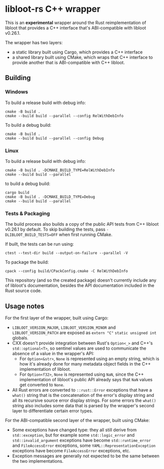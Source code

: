 # libloot-rs C++ wrapper

This is an **experimental** wrapper around the Rust reimplementation of libloot that provides a C++ interface that's ABI-compatible with libloot v0.26.1.

The wrapper has two layers:

- a static library built using Cargo, which provides a C++ interface
- a shared library built using CMake, which wraps that C++ interface to provide another that is ABI-compatible with C++ libloot.

## Building

### Windows

To build a release build with debug info:

```
cmake -B build .
cmake --build build --parallel --config RelWithDebInfo
```

To build a debug build:

```
cmake -B build .
cmake --build build --parallel --config Debug
```

### Linux

To build a release build with debug info:

```
cmake -B build . -DCMAKE_BUILD_TYPE=RelWithDebInfo
cmake --build build --parallel
```

to build a debug build:

```
cargo build
cmake -B build . -DCMAKE_BUILD_TYPE=Debug
cmake --build build --parallel
```

### Tests & Packaging

The build process also builds a copy of the public API tests from C++ libloot v0.26.1 by default. To skip building the tests, pass `-DLIBLOOT_BUILD_TESTS=OFF` when first running CMake.

If built, the tests can be run using:

```
ctest --test-dir build --output-on-failure --parallel -V
```

To package the build:

```
cpack --config build/CPackConfig.cmake -C RelWithDebInfo
```

This repository (and so the created package) doesn't currently include any of libloot's documentation, besides the API documentation included in the Rust source code.

## Usage notes

For the first layer of the wrapper, built using Cargo:

- `LIBLOOT_VERSION_MAJOR`, `LIBLOOT_VERSION_MINOR` and `LIBLOOT_VERSION_PATCH` are exposed as `extern "C"` `static unsigned int` globals.
- CXX doesn't provide integration between Rust's `Option<_>` and C++'s `std::optional<T>`, so sentinel values are used to communicate the absence of a value in the wrapper's API:
    - For `Option<&str>`, `None` is represented using an empty string, which is how it's already done for many metadata object fields in the C++ implementation of libloot.
    - For `Option<f32>`, `None` is represented using `NaN`, since the C++ implementation of libloot's public API already says that `NaN` values get converted to `None`.
- All Rust errors are converted to `::rust::Error` exceptions that have a `what()` string that is the concatenation of the error's display string and all its recursive source error display strings. For some errors the `what()` string also includes some data that is parsed by the wrapper's second layer to differentiate certain error types.

For the ABI-compatible second layer of the wrapper, built using CMake:

- Some exceptions have changed type: they all still derive from `std::exception`, but for example some `std::logic_error` and `std::invalid_argument` exceptions have become `std::runtime_error` and `FileAccessError` exceptions, some `YAML::RepresentationException` exceptions have become `FileAccessError` exceptions, etc.
- Exception messages are generally not expected to be the same between the two implementations.
